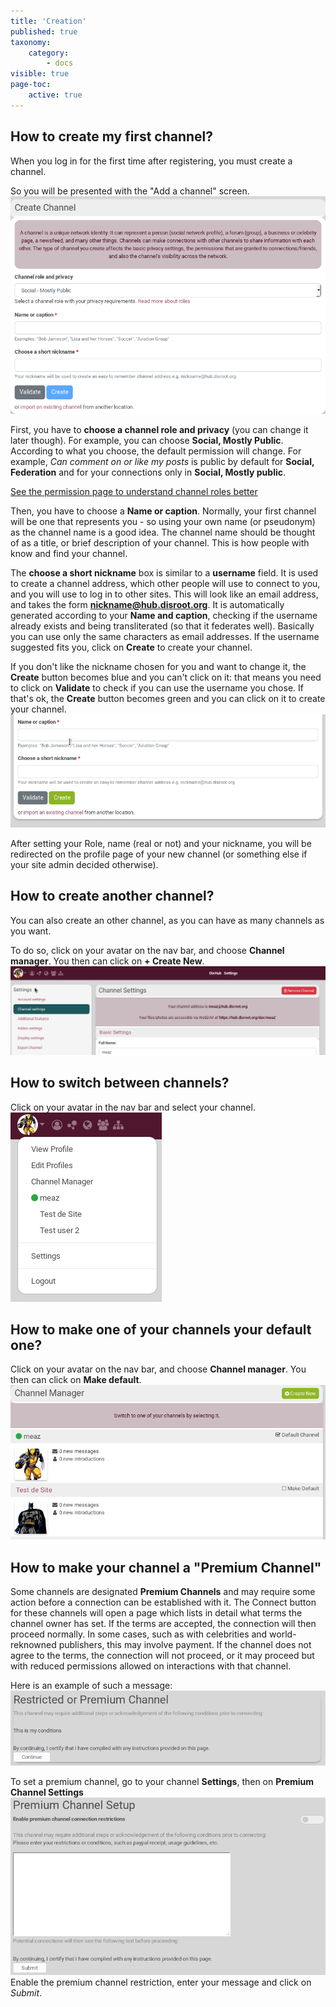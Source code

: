 ```yaml
---
title: 'Creation'
published: true
taxonomy:
    category:
        - docs
visible: true
page-toc:
    active: true
---
```


## How to create my first channel?

When you log in for the first time after registering, you must create a channel.

So you will be presented with the "Add a channel" screen.
![channel_create](en/channel_create.png)

First, you have to **choose a channel role and privacy** (you can change it later though). For example, you can choose **Social, Mostly Public**. According to what you choose, the default permission will change. For example, *Can comment on or like my posts* is public by default for **Social, Federation** and for your connections only in **Social, Mostly public**.

[See the permission page to understand channel roles better](../../permissions)

Then, you have to choose a **Name or caption**. Normally, your first channel will be one that represents you - so using your own name (or pseudonym) as the channel name is a good idea. The channel name should be thought of as a title, or brief description of your channel. This is how people with know and find your channel.

The **choose a short nickname** box is similar to a **username** field. It is used to create a channel address, which other people will use to connect to you, and you will use to log in to other sites. This will look like an email address, and takes the form **nickname@hub.disroot.org**. It is automatically generated according to your **Name and caption**, checking if the username already exists and being transliterated (so that it federates well). Basically you can use only the same characters as email addresses. If the username suggested fits you, click on **Create** to create your channel.

If you don't like the nickname chosen for you and want to change it, the **Create** button becomes blue and you can't click on it: that means you need to click on **Validate** to check if you can use the username you chose. If that's ok, the **Create** button becomes green and you can click on it to create your channel.
![channel_nickname](en/channel_nickname.gif)


After setting your Role, name (real or not) and your nickname, you will be redirected on the profile page of your new channel (or something else if your site admin decided otherwise).

## How to create another channel?
You can also create an other channel, as you can have as many channels as you want.

To do so, click on your avatar on the nav bar, and choose **Channel manager**. You then can click on **+ Create New**.
![channel_creation](en/channel_creation.gif)

## How to switch between channels?
Click on your avatar in the nav bar and select your channel.
![switch_channel](en/avatar_menu.png)

## How to make one of your channels your default one?
Click on your avatar on the nav bar, and choose **Channel manager**. You then can click on **Make default**.
![channel_default](en/channel_default.png)

## How to make your channel a "Premium Channel"
Some channels are designated **Premium Channels** and may require some action before a connection can be established with it. The Connect button for these channels will open a page which lists in detail what terms the channel owner has set. If the terms are accepted, the connection will then proceed normally. In some cases, such as with celebrities and world-reknowned publishers, this may involve payment. If the channel does not agree to the terms, the connection will not proceed, or it may proceed but with reduced permissions allowed on interactions with that channel.

Here is an example of such a message:
![connections_premium_message](en/Connection_premium_message.png)

To set a premium channel, go to your channel **Settings**, then on **Premium Channel Settings**
![channel_premium](en/channel_premium.png)
Enable the premium channel restriction, enter your message and click on *Submit*.
